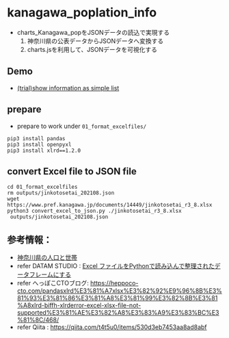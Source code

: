 # kanagawa_poplation_info
- charts_Kanagawa_popをJSONデータの読込で実現する
  1. 神奈川県の公表データからJSONデータへ変換する
  2. charts.jsを利用して、JSONデータを可視化する

## Demo
- [(trial)show information as simple list](02_trial_get_jsonfile/index.html)

## prepare
- prepare to work under `01_format_excelfiles/`
```
pip3 install pandas
pip3 install openpyxl
pip3 install xlrd==1.2.0
```

##  convert Excel file to JSON file
```
cd 01_format_excelfiles
rm outputs/jinkotosetai_202108.json
wget https://www.pref.kanagawa.jp/documents/14449/jinkotosetai_r3_8.xlsx
python3 convert_excel_to_json.py ./jinkotosetai_r3_8.xlsx
 outputs/jinkotosetai_202108.json
```

## 参考情報：
  - [神奈川県の人口と世帯](https://www.pref.kanagawa.jp/docs/x6z/tc30/jinko/jimkotosetai.html)
  - refer DATAM STUDIO : [Excel ファイルをPythonで読み込んで整理されたデータフレームにする](https://datumstudio.jp/blog/1722/)
  - refer へっぽこCTOブログ: https://heppoco-cto.com/pandasxlrd%E3%81%A7xlsx%E3%82%92%E9%96%8B%E3%81%93%E3%81%86%E3%81%A8%E3%81%99%E3%82%8B%E3%81%A8xlrd-biffh-xlrderror-excel-xlsx-file-not-supported%E3%81%AE%E3%82%A8%E3%83%A9%E3%83%BC%E3%81%8C/468/
  - refer Qiita : https://qiita.com/t4t5u0/items/530d3eb7453aa8ad8abf



